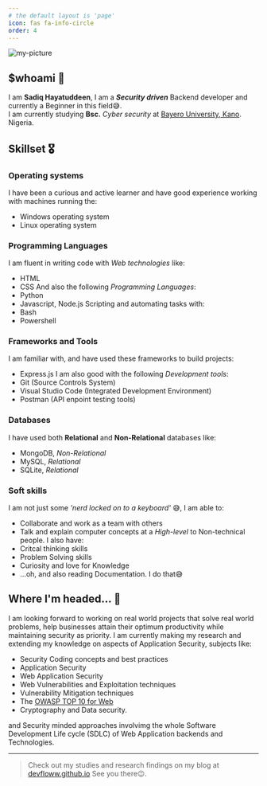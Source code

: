 ```yaml
---
# the default layout is 'page'
icon: fas fa-info-circle
order: 4
---
```


![my-picture](https://avatars.githubusercontent.com/u/108332631?s=400&u=cb0156efa051faa09cd294f4982378f074f46bfe&v=4)

## $whoami 🧔

I am __Sadiq Hayatuddeen__, I am a __*Security driven*__ Backend developer and currently a Beginner in this field😅.		
I am currently studying __Bsc.__ _Cyber security_ at [Bayero University, Kano](https://buk.edu.ng). Nigeria.		

## Skillset 🎖️

### Operating systems 

I have been a curious and active learner and have good experience working with machines running the:

- Windows operating system 
- Linux operating system
 
### Programming Languages 

I am fluent in writing code with _Web technologies_ like:
- HTML
- CSS
And also the following _Programming Languages_:
- Python
- Javascript, Node.js
Scripting and automating tasks with:
- Bash
- Powershell

### Frameworks and Tools

I am familiar with, and have used these frameworks to build projects:
- Express.js
I am also good with the following _Development tools_:
- Git (Source Controls System)
- Visual Studio Code (Integrated Development Environment)
- Postman (API enpoint testing tools)

### Databases

I have used both __Relational__ and __Non-Relational__ databases like:
- MongoDB,  _Non-Relational_
- MySQL, _Relational_
- SQLite, _Relational_

### Soft skills

I am not just some _'nerd locked on to a keyboard'_ 😅, I am able to:
- Collaborate and work as a team with others
- Talk and explain computer concepts at a _High-level_ to Non-technical people.
I also have:
- Critcal thinking skills
- Problem Solving skills
- Curiosity and love for Knowledge
- ...oh, and also reading Documentation. I do that😅

## Where I'm headed... 🎯

I am looking forward to working on real world projects that solve real world problems, help businesses attain their optimum productivity while maintaining security as priority. 
I am currently making my research and extending my knowledge on aspects of Application Security, subjects like:
- Security Coding concepts and best practices 
- Application Security 
- Web Application Security
- Web Vulnerabilities and Exploitation techniques
- Vulnerability Mitigation techniques
- The [OWASP TOP 10 for Web](https://owasp.org/www-project-top-ten/)
- Cryptography and Data security.

and Security minded approaches involvimg the whole Software Development Life cycle (SDLC) of Web Application backends and Technologies.

---
> Check out my studies and research findings on my blog at [devfloww.github.io](https://devfloww.github.io/)
See you there😉.
